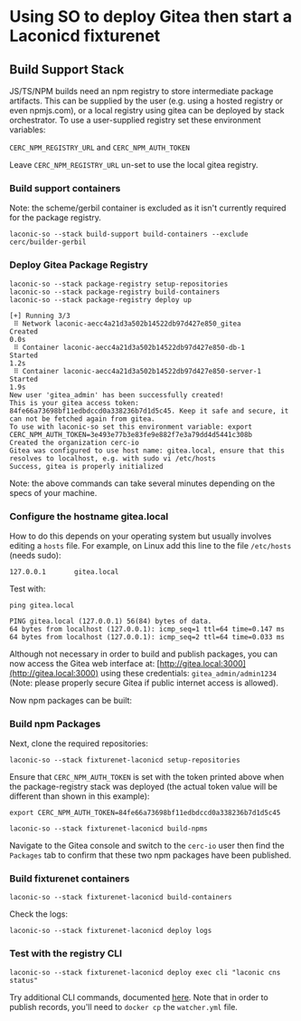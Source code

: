 # Using SO to deploy Gitea then start a Laconicd fixturenet

## Build Support Stack

JS/TS/NPM builds need an npm registry to store intermediate package artifacts.
This can be supplied by the user (e.g. using a hosted registry or even npmjs.com), or a local registry using gitea can be deployed by stack orchestrator.
To use a user-supplied registry set these environment variables:

`CERC_NPM_REGISTRY_URL` and 
`CERC_NPM_AUTH_TOKEN`

Leave `CERC_NPM_REGISTRY_URL` un-set to use the local gitea registry.

### Build support containers

Note: the scheme/gerbil container is excluded as it isn't currently required for the package registry.

```
laconic-so --stack build-support build-containers --exclude cerc/builder-gerbil
```

### Deploy Gitea Package Registry

```
laconic-so --stack package-registry setup-repositories
laconic-so --stack package-registry build-containers 
laconic-so --stack package-registry deploy up
```
```
[+] Running 3/3
 ⠿ Network laconic-aecc4a21d3a502b14522db97d427e850_gitea       Created                                                                                    0.0s
 ⠿ Container laconic-aecc4a21d3a502b14522db97d427e850-db-1      Started                                                                                    1.2s
 ⠿ Container laconic-aecc4a21d3a502b14522db97d427e850-server-1  Started                                                                                    1.9s
New user 'gitea_admin' has been successfully created!
This is your gitea access token: 84fe66a73698bf11edbdccd0a338236b7d1d5c45. Keep it safe and secure, it can not be fetched again from gitea.
To use with laconic-so set this environment variable: export CERC_NPM_AUTH_TOKEN=3e493e77b3e83fe9e882f7e3a79dd4d5441c308b
Created the organization cerc-io
Gitea was configured to use host name: gitea.local, ensure that this resolves to localhost, e.g. with sudo vi /etc/hosts
Success, gitea is properly initialized
```

Note: the above commands can take several minutes depending on the specs of your machine.

### Configure the hostname gitea.local

How to do this depends on your operating system  but usually involves editing a `hosts` file. For example, on Linux add this line to the file `/etc/hosts` (needs sudo):

```
127.0.0.1       gitea.local
```

Test with:

```
ping gitea.local
```
```
PING gitea.local (127.0.0.1) 56(84) bytes of data.
64 bytes from localhost (127.0.0.1): icmp_seq=1 ttl=64 time=0.147 ms
64 bytes from localhost (127.0.0.1): icmp_seq=2 ttl=64 time=0.033 ms
```

Although not necessary in order to build and publish packages, you can now access the Gitea web interface at: [http://gitea.local:3000](http://gitea.local:3000) using these credentials: `gitea_admin/admin1234` (Note: please properly secure Gitea if public internet access is allowed).

Now npm packages can be built:

### Build npm Packages

Next, clone the required repositories:

```
laconic-so --stack fixturenet-laconicd setup-repositories
```

Ensure that `CERC_NPM_AUTH_TOKEN` is set with the token printed above when the package-registry stack was deployed (the actual token value will be different than shown in this example):

```
export CERC_NPM_AUTH_TOKEN=84fe66a73698bf11edbdccd0a338236b7d1d5c45
```

```
laconic-so --stack fixturenet-laconicd build-npms
```

Navigate to the Gitea console and switch to the `cerc-io` user then find the `Packages` tab to confirm that these two npm packages have been published.

### Build fixturenet containers

```
laconic-so --stack fixturenet-laconicd build-containers
```

Check the logs:

```
laconic-so --stack fixturenet-laconicd deploy logs
```

### Test with the registry CLI

```
laconic-so --stack fixturenet-laconicd deploy exec cli "laconic cns status"
```

Try additional CLI commands, documented [here](https://github.com/cerc-io/laconic-registry-cli#operations). Note that in order to publish records, you'll need to `docker cp` the `watcher.yml` file.
